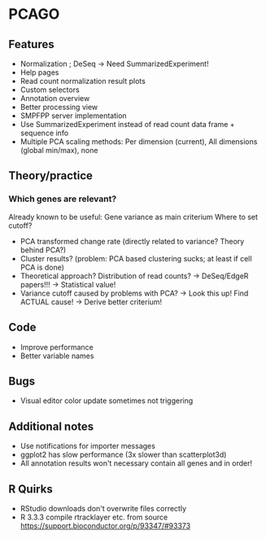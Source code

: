 # PCAGO

## Features

* Normalization ; DeSeq -> Need SummarizedExperiment!
* Help pages
* Read count normalization result plots
* Custom selectors
* Annotation overview
* Better processing view
* SMPFPP server implementation
* Use SummarizedExperiment instead of read count data frame + sequence info
* Multiple PCA scaling methods: Per dimension (current), All dimensions (global min/max), none

## Theory/practice

### Which genes are relevant?

Already known to be useful: Gene variance as main criterium
Where to set cutoff?

* PCA transformed change rate (directly related to variance? Theory behind PCA?)
* Cluster results? (problem: PCA based clustering sucks; at least if cell PCA is done)
* Theoretical approach? Distribution of read counts? -> DeSeq/EdgeR papers!!! -> Statistical value!
* Variance cutoff caused by problems with PCA? -> Look this up! Find ACTUAL cause! -> Derive better criterium!


## Code

* Improve performance
* Better variable names

## Bugs

* Visual editor color update sometimes not triggering

## Additional notes

* Use notifications for importer messages
* ggplot2 has slow performance (3x slower than scatterplot3d)
* All annotation results won't necessary contain all genes and in order!

## R Quirks

* RStudio downloads don't overwrite files correctly
* R 3.3.3 compile rtracklayer etc. from source https://support.bioconductor.org/p/93347/#93373
